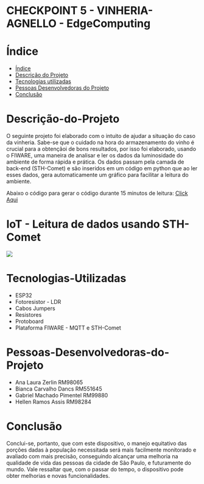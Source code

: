 # CHECKPOINT 5  - VINHERIA-AGNELLO - EdgeComputing

# Índice 
* [Índice](#índice)
* [Descrição do Projeto](#Descrição-do-Projeto)
* [Tecnologias utilizadas](#Tecnologias-Utilizadas)
* [Pessoas Desenvolvedoras do Projeto](#Pessoas-Desenvolvedoras-do-Projeto)
* [Conclusão](#Conclusão)

# Descrição-do-Projeto
O seguinte projeto foi elaborado com o intuito de ajudar a situação do caso da vinheria.
Sabe-se que o cuidado na hora do armazenamento do vinho é crucial para a obtençãoi de bons resultados, por isso
foi elaborado, usando o FIWARE, uma maneira de analisar e ler os dados da luminosidade do ambiente de forma rápida e prática.
Os dados passam pela camada de back-end (STH-Comet) e são inseridos em um código em python que ao ler esses dados, gera 
automaticamente um gráfico para facilitar a leitura do ambiente.

Abaixo o código para gerar o código durante 15 minutos de leitura: <a href="https://github.com/GabrielMachadoCP/cp5/blob/main/sth-comet.py">Click Aqui</a>

# IoT - Leitura de dados usando STH-Comet
<img src="https://github.com/GabrielMachadoCP/cp5/blob/main/grafico.png">

# Tecnologias-Utilizadas
* ESP32
* Fotoresistor - LDR
* Cabos Jumpers
* Resistores
* Protoboard
* Plataforma FIWARE - MQTT e STH-Comet

# Pessoas-Desenvolvedoras-do-Projeto
* Ana Laura Zerlin					      RM98065
* Bianca Carvalho Dancs					  RM551645
* Gabriel Machado Pimentel				RM99880
* Hellen Ramos Assis					    RM98284

# Conclusão
Conclui-se, portanto, que com este dispositivo, o manejo equitativo das porções dadas à população 
necessitada será mais facilmente monitorado e avaliado com mais precisão, conseguindo alcançar uma 
melhoria na qualidade de vida das pessoas da cidade de São Paulo, e futuramente do mundo. Vale ressaltar 
que, com o passar do tempo, o dispositivo pode obter melhorias e novas funcionalidades.
